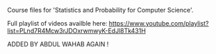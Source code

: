 Course files for 'Statistics and Probability for Computer Science'. 

Full playlist of videos availble here: https://www.youtube.com/playlist?list=PLnd7R4Mcw3rJDOxrwmwyK-EdJl8Tk431H 


ADDED BY ABDUL WAHAB AGAIN !
